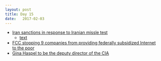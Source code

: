 ```yaml
---
layout: post
title: Day 15
date:   2017-02-03
---
```


* [Iran sanctions in response to Iranian missle test](http://www.orlandosentinel.com/la-na-essential-washington-updates-donald-trump-imposes-sanctions-on-1486134141-htmlstory.html)
  * [text](https://www.treasury.gov/resource-center/sanctions/OFAC-Enforcement/Pages/20170203.aspx)
* [FCC stopping 9 companies from providing federally subsidized Internet to the poor](https://www.washingtonpost.com/news/the-switch/wp/2017/02/03/the-fcc-is-stopping-9-companies-from-providing-subsidized-broadband-to-the-poor/)
* [Gina Haspel to be the deputy director of the CIA](http://thehill.com/policy/national-security/317629-trump-taps-cia-veteran-for-agencys-second-in-command)
